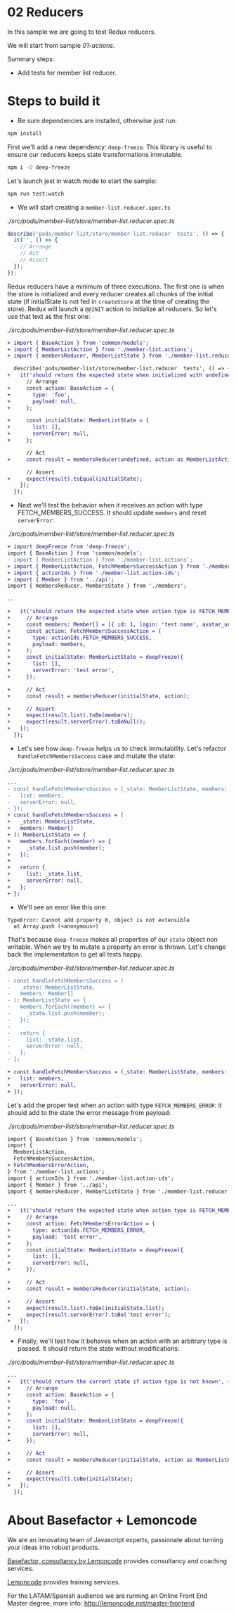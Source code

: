 # 02 Reducers

In this sample we are going to test Redux reducers.

We will start from sample _01-actions_.

Summary steps:

- Add tests for member list reducer.

# Steps to build it

- Be sure dependencies are installed, otherwise just run:

```bash
npm install
```

First we'll add a new dependency: `deep-freeze`. This library is useful to ensure our reducers keeps state transformations immutable.

```bash
npm i -D deep-freeze
```

Let's launch jest in watch mode to start the sample:

```bash
npm run test:watch
```

- We will start creating a `member-list.reducer.spec.ts`

_./src/pods/member-list/store/member-list.reducer.spec.ts_

```javascript
describe('pods/member-list/store/member-list.reducer  tests', () => {
  it('', () => {
    // Arrange
    // Act
    // Assert
  });
});
```

Redux reducers have a minimum of three executions. The first one is when the store is initialized and every reducer creates all chunks of the initial state (if initialState is not fed in `createStore` at the time of creating the store). Redux will launch a `@@INIT` action to initialize all reducers. So let's use that text as the first one:

_./src/pods/member-list/store/member-list.reducer.spec.ts_

```diff
+ import { BaseAction } from 'common/models';
+ import { MemberListAction } from './member-list.actions';
+ import { membersReducer, MemberListState } from './member-list.reducer';

  describe('pods/member-list/store/member-list.reducer  tests', () => {
+   it('should return the expected state when initialized with undefined initial state', () => {
      // Arrange
+     const action: BaseAction = {
+       type: 'foo',
+       payload: null,
+     };

+     const initialState: MemberListState = {
+       list: [],
+       serverError: null,
+     };

      // Act
+     const result = membersReducer(undefined, action as MemberListAction);

      // Assert
+     expect(result).toEqual(initialState);
    });
  });
```

- Next we'll test the behavior when it receives an action with type FETCH_MEMBERS_SUCCESS. It should update `members` and reset `serverError`:

_./src/pods/member-list/store/member-list.reducer.spec.ts_

```diff
+ import deepFreeze from 'deep-freeze';
import { BaseAction } from 'common/models';
- import { MemberListAction } from './member-list.actions';
+ import { MemberListAction, FetchMembersSuccessAction } from './member-list.actions';
+ import { actionIds } from './member-list.action-ids';
+ import { Member } from '../api';
import { membersReducer, MembersState } from './members';

..

+   it('should return the expected state when action type is FETCH_MEMBERS_SUCCESS', () => {
+     // Arrange
+     const members: Member[] = [{ id: 1, login: 'test name', avatar_url: 'test avatar' }];
+     const action: FetchMembersSuccessAction = {
+       type: actionIds.FETCH_MEMBERS_SUCCESS,
+       payload: members,
+     };
+     const initialState: MemberListState = deepFreeze({
+       list: [],
+       serverError: 'test error',
+     });

+     // Act
+     const result = membersReducer(initialState, action);

+     // Assert
+     expect(result.list).toBe(members);
+     expect(result.serverError).toBeNull();
+   });
  });
```

- Let's see how `deep-freeze` helps us to check immutability. Let's refactor `handleFetchMembersSuccess` case and mutate the state:

_./src/pods/member-list/store/member-list.reducer.spec.ts_

```diff
...
- const handleFetchMembersSuccess = (_state: MemberListState, members: Member[]): MemberListState => ({
-   list: members,
-   serverError: null,
- });
+ const handleFetchMembersSuccess = (
+   _state: MemberListState,
+   members: Member[]
+ ): MemberListState => {
+   members.forEach((member) => {
+     _state.list.push(member);
+   });
+
+   return {
+     list: _state.list,
+     serverError: null,
+   };
+ };
```

- We'll see an error like this one:

```
TypeError: Cannot add property 0, object is not extensible
  at Array.push (<anonymous>)
```

That's because `deep-freeze` makes all properties of our `state` object non writable. When we try to mutate a property an error is thrown. Let's change back the implementation to get all tests happy.

_./src/pods/member-list/store/member-list.reducer.spec.ts_

```diff
- const handleFetchMembersSuccess = (
-   _state: MemberListState,
-   members: Member[]
- ): MemberListState => {
-   members.forEach((member) => {
-     _state.list.push(member);
-   });
-
-   return {
-     list: _state.list,
-     serverError: null,
-   };
- };

+ const handleFetchMembersSuccess = (_state: MemberListState, members: Member[]): MemberListState => ({
+   list: members,
+   serverError: null,
+ });
```

Let's add the proper test when an action with type `FETCH_MEMBERS_ERROR`: it should add to the state the error message from payload:

_./src/pods/member-list/store/member-list.reducer.spec.ts_

```diff
import { BaseAction } from 'common/models';
import {
  MemberListAction,
  FetchMembersSuccessAction,
+ FetchMembersErrorAction,
} from './member-list.actions';
import { actionIds } from './member-list.action-ids';
import { Member } from '../api';
import { membersReducer, MemberListState } from './member-list.reducer';

...
+   it('should return the expected state when action type is FETCH_MEMBERS_ERROR', () => {
+     // Arrange
+     const action: FetchMembersErrorAction = {
+       type: actionIds.FETCH_MEMBERS_ERROR,
+       payload: 'test error',
+     };
+     const initialState: MemberListState = deepFreeze({
+       list: [],
+       serverError: null,
+     });

+     // Act
+     const result = membersReducer(initialState, action);

+     // Assert
+     expect(result.list).toBe(initialState.list);
+     expect(result.serverError).toBe('test error');
+   });
  });
```

- Finally, we'll test how it behaves when an action with an arbitrary type is passed. It should return the state without modifications:

_./src/pods/member-list/store/member-list.reducer.spec.ts_

```diff
...
+   it('should return the current state if action type is not known', () => {
+     // Arrange
+     const action: BaseAction = {
+       type: 'foo',
+       payload: null,
+     };
+     const initialState: MemberListState = deepFreeze({
+       list: [],
+       serverError: null,
+     });

+     // Act
+     const result = membersReducer(initialState, action as MemberListAction);

+     // Assert
+     expect(result).toBe(initialState);
+   });
  });
```

# About Basefactor + Lemoncode

We are an innovating team of Javascript experts, passionate about turning your ideas into robust products.

[Basefactor, consultancy by Lemoncode](http://www.basefactor.com) provides consultancy and coaching services.

[Lemoncode](http://lemoncode.net/services/en/#en-home) provides training services.

For the LATAM/Spanish audience we are running an Online Front End Master degree, more info: http://lemoncode.net/master-frontend
